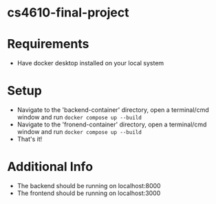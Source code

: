 # cs4610-final-project

# Requirements
- Have docker desktop installed on your local system

# Setup
- Navigate to the 'backend-container' directory, open a terminal/cmd window and run ```docker compose up --build```
- Navigate to the 'fronend-container' directory, open a terminal/cmd window and run ```docker compose up --build```
- That's it!

# Additional Info
- The backend should be running on localhost:8000
- The frontend should be running on localhost:3000
